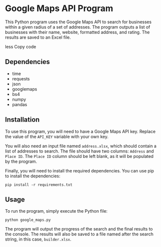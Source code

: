 <!DOCTYPE html>
<html>
<body>
	<h1>Google Maps API Program</h1>
	<p>This Python program uses the Google Maps API to search for businesses within a given radius of a set of addresses. The program outputs a list of businesses with their name, website, formatted address, and rating. The results are saved to an Excel file.</p>
less
Copy code
<h2>Dependencies</h2>
<ul>
	<li>time</li>
	<li>requests</li>
	<li>json</li>
	<li>googlemaps</li>
	<li>bs4</li>
	<li>numpy</li>
	<li>pandas</li>
</ul>

<h2>Installation</h2>
<p>To use this program, you will need to have a Google Maps API key. Replace the value of the <code>API_KEY</code> variable with your own key.</p>

<p>You will also need an input file named <code>address.xlsx</code>, which should contain a list of addresses to search. The file should have two columns: <code>Address</code> and <code>Place ID</code>. The <code>Place ID</code> column should be left blank, as it will be populated by the program.</p>

<p>Finally, you will need to install the required dependencies. You can use pip to install the dependencies:</p>

<pre><code>pip install -r requirements.txt</code></pre>

<h2>Usage</h2>
<p>To run the program, simply execute the Python file:</p>

<pre><code>python google_maps.py</code></pre>

<p>The program will output the progress of the search and the final results to the console. The results will also be saved to a file named after the search string, in this case, <code>builder.xlsx</code>.</p>

</body>
</html>
